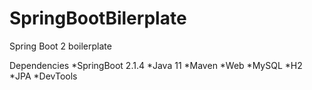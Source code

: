 # SpringBootBilerplate

Spring Boot 2 boilerplate

Dependencies
*SpringBoot 2.1.4
*Java 11
*Maven
*Web
*MySQL
*H2
*JPA
*DevTools
